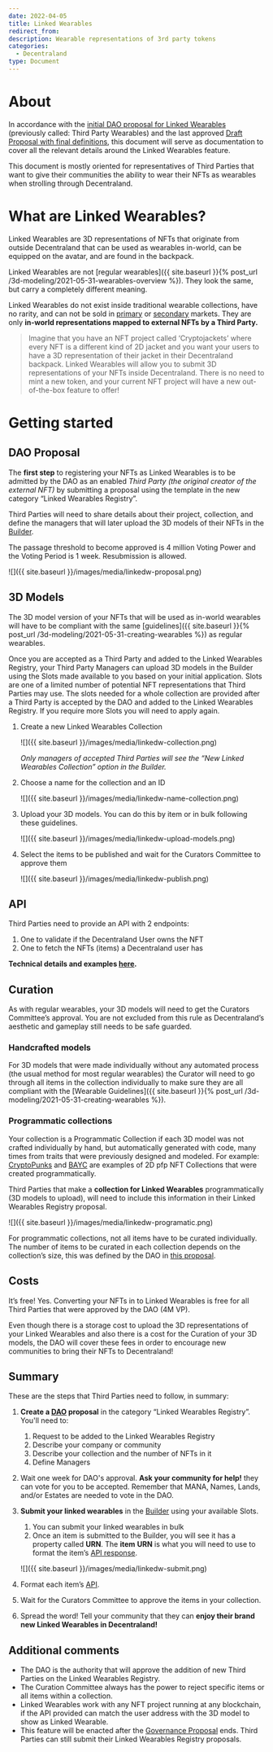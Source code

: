 ```yaml
---
date: 2022-04-05
title: Linked Wearables
redirect_from:
description: Wearable representations of 3rd party tokens
categories:
  - Decentraland
type: Document
---
```


# About

In accordance with the [initial DAO proposal for Linked Wearables](https://governance.decentraland.org/proposal/?id=14e76cc0-2bc7-11ec-ac84-77607720a240) (previously called: Third Party Wearables) and the last approved [Draft Proposal with final definitions](https://governance.decentraland.org/proposal/?id=f69c4d40-aaaf-11ec-87a7-6d2a41508231), this document will serve as documentation to cover all the relevant details around the Linked Wearables feature. 

This document is mostly oriented for representatives of Third Parties that want to give their communities the ability to wear their NFTs as wearables when strolling through Decentraland.

# What are Linked Wearables?

Linked Wearables are 3D representations of NFTs that originate from outside Decentraland that can be used as wearables in-world, can be equipped on the avatar, and are found in the backpack.

Linked Wearables are not [regular wearables]({{ site.baseurl }}{% post_url /3d-modeling/2021-05-31-wearables-overview %}). They look the same, but carry a completely different meaning. 

Linked Wearables do not exist inside traditional wearable collections, have no rarity, and can not be sold in [primary](https://market.decentraland.org/browse?assetType=item&section=wearables) or [secondary](https://market.decentraland.org/browse?assetType=nft&section=wearables&vendor=decentraland&page=1&sortBy=recently_listed&onlyOnSale=true&viewAsGuest=false&onlySmart=false) markets. They are only **in-world representations mapped to external NFTs by a Third Party.**

> Imagine that you have an NFT project called ‘Cryptojackets’ where every NFT is a different kind of 2D jacket and you want your users to have a 3D representation of their jacket in their Decentraland backpack. Linked Wearables will allow you to submit 3D representations of your NFTs inside Decentraland. There is no need to mint a new token, and your current NFT project will have a new out-of-the-box feature to offer!
> 

# Getting started

## DAO Proposal

The **first step** to registering your NFTs as Linked Wearables is to be admitted by the DAO as an enabled *Third Party* *(the original creator of the external NFT)* by submitting a proposal using the template in the new category “Linked Wearables Registry”. 

Third Parties will need to share details about their project, collection, and define the managers that will later upload the 3D models of their NFTs in the [Builder](https://builder.decentraland.org/).

The passage threshold to become approved is 4 million Voting Power and the Voting Period is 1 week. Resubmission is allowed. 

![]({{ site.baseurl }}/images/media/linkedw-proposal.png)

## 3D Models

The 3D model version of your NFTs that will be used as in-world wearables will have to be compliant with the same [guidelines]({{ site.baseurl }}{% post_url /3d-modeling/2021-05-31-creating-wearables %}) as regular wearables. 

Once you are accepted as a Third Party and added to the Linked Wearables Registry, your Third Party Managers can upload 3D models in the Builder using the Slots made available to you based on your initial application. Slots are one of a limited number of potential NFT representations that Third Parties may use. The slots needed for a whole collection are provided after a Third Party is accepted by the DAO and added to the Linked Wearables Registry. If you require more Slots you will need to apply again.

1. Create a new Linked Wearables Collection

	![]({{ site.baseurl }}/images/media/linkedw-collection.png)

	*Only managers of accepted Third Parties will see the “New Linked Wearables Collection” option in the Builder.*

2. Choose a name for the collection and an ID
    
   ![]({{ site.baseurl }}/images/media/linkedw-name-collection.png)
    
3. Upload your 3D models. You can do this by item or in bulk following these guidelines.

	![]({{ site.baseurl }}/images/media/linkedw-upload-models.png)

4. Select the items to be published and wait for the Curators Committee to approve them

	![]({{ site.baseurl }}/images/media/linkedw-publish.png)

## API

Third Parties need to provide an API with 2 endpoints:

1. One to validate if the Decentraland User owns the NFT
2. One to fetch the NFTs (items) a Decentraland user has

**Technical details and examples [here](https://github.com/decentraland/adr/blob/main/docs/ADR-42-third-party-assets-integration.md#third-party-resolver).**

## Curation

As with regular wearables, your 3D models will need to get the Curators Committee’s approval. You are not excluded from this rule as Decentraland’s aesthetic and gameplay still needs to be safe guarded.  

### Handcrafted models

For 3D models that were made individually without any automated process (the usual method for most regular wearables) the Curator will need to go through all items in the collection individually to make sure they are all compliant with the [Wearable Guidelines]({{ site.baseurl }}{% post_url /3d-modeling/2021-05-31-creating-wearables %}). 

### Programmatic collections

Your collection is a Programmatic Collection if each 3D model was not crafted individually by hand, but automatically generated with code, many times from traits that were previously designed and modeled. For example: [CryptoPunks](https://opensea.io/collection/cryptopunks) and [BAYC](https://opensea.io/collection/boredapeyachtclub) are examples of 2D pfp NFT Collections that were created programmatically.  

Third Parties that make a **collection for Linked Wearables** programmatically (3D models to upload), will need to include this information in their Linked Wearables Registry proposal. 

![]({{ site.baseurl }}/images/media/linkedw-programatic.png)

For programmatic collections, not all items have to be curated individually. The number of items to be curated in each collection depends on the collection’s size, this was defined by the DAO in [this proposal](https://governance.decentraland.org/proposal/?id=f69c4d40-aaaf-11ec-87a7-6d2a41508231).

## Costs

It’s free! Yes. Converting your NFTs in to Linked Wearables is free for all Third Parties that were approved by the DAO (4M VP).

Even though there is a storage cost to upload the 3D representations of your Linked Wearables and also there is a cost for the Curation of your 3D models, the DAO will cover these fees in order to encourage new communities to bring their NFTs to Decentraland!

## Summary

These are the steps that Third Parties need to follow, in summary:

1. **Create a [DAO](https://governance.decentraland.org/) proposal** in the category “Linked Wearables Registry”. You'll need to:
    1. Request to be added to the Linked Wearables Registry
    2. Describe your company or community
    3. Describe your collection and the number of NFTs in it
    4. Define Managers
2. Wait one week for DAO's approval. **Ask your community for help!** they can vote for you to be accepted. Remember that MANA, Names, Lands, and/or Estates are needed to vote in the DAO.
3. **Submit your linked wearables** in the [Builder](https://builder.decentraland.org/) using your available Slots.
    1. You can submit your linked wearables in bulk
    2. Once an item is submitted to the Builder, you will see it has a property called **URN**. The **item** **URN** is what you will need to use to format the item’s [API response](https://www.notion.so/Guide-to-Link-Wearables-675dd68a1e5c48319ebfd226ae282880).
    
    ![]({{ site.baseurl }}/images/media/linkedw-submit.png)
    
4. Format each item’s [API](https://github.com/decentraland/adr/blob/main/docs/ADR-42-third-party-assets-integration.md#third-party-resolver).
5. Wait for the Curators Committee to approve the items in your collection.
6. Spread the word! Tell your community that they can **enjoy their brand new Linked Wearables in Decentraland!**

## **Additional comments**

- The DAO is the authority that will approve the addition of new Third Parties on the Linked Wearables Registry.
- The Curation Committee always has the power to reject specific items or all items within a collection.
- Linked Wearables work with any NFT project running at any blockchain, if the API provided can match the user address with the 3D model to show as Linked Wearable.
- This feature will be enacted after the [Governance Proposal](https://governance.decentraland.org/proposal/?id=5534b120-b786-11ec-903a-6546e8793cef) ends. Third Parties can still submit their Linked Wearables Registry proposals. 



